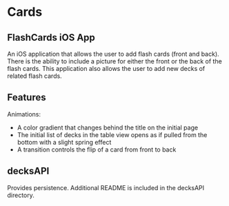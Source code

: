 # Cards

## FlashCards iOS App
An iOS application that allows the user to add flash cards (front and back).  There is the ability to include a picture for either the front or the back of the flash cards.  This application also allows the user to add new decks of related flash cards.

## Features

Animations:  
* A color gradient that changes behind the title on the initial page
* The initial list of decks in the table view opens as if pulled from the bottom with a slight spring effect
* A transition controls the flip of a card from front to back

## decksAPI
Provides persistence.  Additional README is included in the decksAPI directory.
